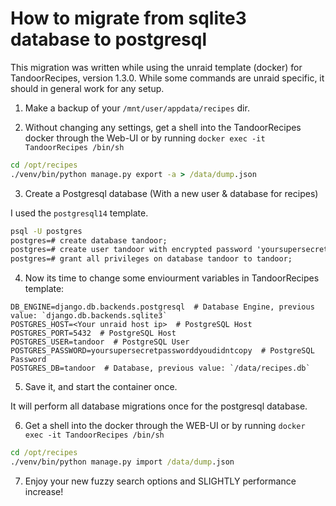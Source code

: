 # How to migrate from sqlite3 database to postgresql 
This migration was written while using the unraid template (docker) for TandoorRecipes, version 1.3.0.
While some commands are unraid specific, it should in general work for any setup.

1. Make a backup of your `/mnt/user/appdata/recipes` dir.

2. Without changing any settings, get a shell into the TandoorRecipes docker through the Web-UI or by running `docker exec -it TandoorRecipes /bin/sh`
```cmd
cd /opt/recipes
./venv/bin/python manage.py export -a > /data/dump.json
```

3. Create a Postgresql database (With a new user & database for recipes)

I used the `postgresql14` template.

```cmd
psql -U postgres
postgres=# create database tandoor;
postgres=# create user tandoor with encrypted password 'yoursupersecretpassworddontusethisone';
postgres=# grant all privileges on database tandoor to tandoor;
```

4. Now its time to change some enviourment variables in TandoorRecipes template:
```env
DB_ENGINE=django.db.backends.postgresql  # Database Engine, previous value: `django.db.backends.sqlite3`
POSTGRES_HOST=<Your unraid host ip>  # PostgreSQL Host
POSTGRES_PORT=5432  # PostgreSQL Host
POSTGRES_USER=tandoor  # PostgreSQL User
POSTGRES_PASSWORD=yoursupersecretpassworddyoudidntcopy  # PostgreSQL Password
POSTGRES_DB=tandoor  # Database, previous value: `/data/recipes.db`
```

5. Save it, and start the container once.

It will perform all database migrations once for the postgresql database.

6. Get a shell into the docker through the WEB-UI or by running `docker exec -it TandoorRecipes /bin/sh`
```cmd
cd /opt/recipes
./venv/bin/python manage.py import /data/dump.json
```

7. Enjoy your new fuzzy search options and SLIGHTLY performance increase!

